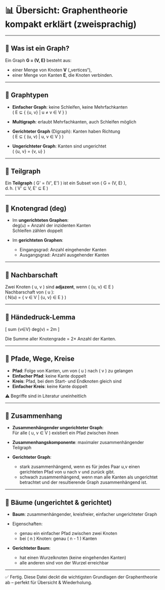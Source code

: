 # 📊 Übersicht: Graphentheorie kompakt erklärt (zweisprachig)

---

## 🔹 Was ist ein Graph?

Ein Graph **G = (V, E)** besteht aus:
- einer Menge von Knoten **V** („vertices“),
- einer Menge von Kanten **E**, die Knoten verbinden.

---

## 🔹 Graphtypen

- **Einfacher Graph**: keine Schleifen, keine Mehrfachkanten  
  \( E ⊆ \{ \{u, v\} | u ≠ v ∈ V \} \)

- **Multigraph**: erlaubt Mehrfachkanten, auch Schleifen möglich

- **Gerichteter Graph** (Digraph): Kanten haben Richtung  
  \( E ⊆ \{ (u, v) | u, v ∈ V \} \)

- **Ungerichteter Graph**: Kanten sind ungerichtet  
  \( \{u, v\} = \{v, u\} \)

---

## 🔹 Teilgraph

Ein **Teilgraph** \( G' = (V', E') \) ist ein Subset von \( G = (V, E) \),  
d. h. \( V' ⊆ V, E' ⊆ E \)

---

## 🔹 Knotengrad (deg)

- Im **ungerichteten Graphen**:  
  deg(u) = Anzahl der inzidenten Kanten  
  Schleifen zählen doppelt

- Im **gerichteten Graphen**:  
  - Eingangsgrad: Anzahl eingehender Kanten  
  - Ausgangsgrad: Anzahl ausgehender Kanten

---

## 🔹 Nachbarschaft

Zwei Knoten \( u, v \) sind **adjazent**, wenn \( \{u, v\} ∈ E \)  
Nachbarschaft von \( u \):  
\( N(u) = \{ v ∈ V | \{u, v\} ∈ E \} \)

---

## 🔹 Händedruck-Lemma

\[
sum {v∈V} deg(v) = 2m
\]

Die Summe aller Knotengrade = 2× Anzahl der Kanten.

---

## 🔹 Pfade, Wege, Kreise

- **Pfad**: Folge von Kanten, um von \( u \) nach \( v \) zu gelangen  
- **Einfacher Pfad**: keine Kante doppelt  
- **Kreis**: Pfad, bei dem Start- und Endknoten gleich sind  
- **Einfacher Kreis**: keine Kante doppelt

⚠ Begriffe sind in Literatur uneinheitlich

---

## 🔹 Zusammenhang

- **Zusammenhängender ungerichteter Graph**:  
  Für alle \( u, v ∈ V \) existiert ein Pfad zwischen ihnen
  

- **Zusammenhangskomponente**: maximaler zusammenhängender Teilgraph

- **Gerichteter Graph**:
    - stark zusammenhängend, wenn es für jedes Paar u,v einen gerichteten Pfad von u nach v und zurück gibt.
    - schwach zusammenhängend, wenn man alle Kanten als ungerichtet betrachtet und der resultierende Graph zusammenhängend ist.
---

## 🌲 Bäume (ungerichtet & gerichtet)

- **Baum**: zusammenhängender, kreisfreier, einfacher ungerichteter Graph  
- Eigenschaften:
  - genau ein einfacher Pfad zwischen zwei Knoten
  - bei \( n \) Knoten: genau \( n - 1 \) Kanten

- **Gerichteter Baum**:
  - hat einen Wurzelknoten (keine eingehenden Kanten)
  - alle anderen sind von der Wurzel erreichbar

---

✅ Fertig. Diese Datei deckt die wichtigsten Grundlagen der Graphentheorie ab – perfekt für Übersicht & Wiederholung.


